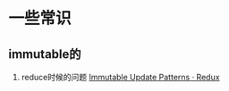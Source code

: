 # 一些常识

## immutable的

1. reduce时候的问题
[Immutable Update Patterns · Redux](http://redux.js.org/docs/recipes/reducers/ImmutableUpdatePatterns.html#updating-nested-objects)